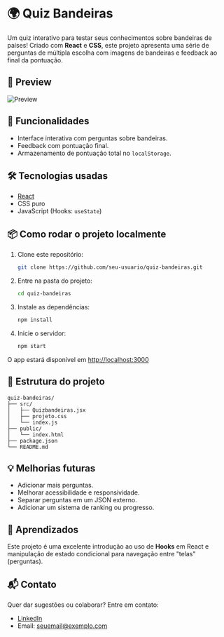 
# 🌍 Quiz Bandeiras

Um quiz interativo para testar seus conhecimentos sobre bandeiras de países! Criado com **React** e **CSS**, este projeto apresenta uma série de perguntas de múltipla escolha com imagens de bandeiras e feedback ao final da pontuação.

## 📸 Preview

![Preview](https://upload.wikimedia.org/wikipedia/commons/thumb/0/05/Flag_of_Brazil.svg/125px-Flag_of_Brazil.svg.png)

## 🚀 Funcionalidades

- Interface interativa com perguntas sobre bandeiras.
- Feedback com pontuação final.
- Armazenamento de pontuação total no `localStorage`.

## 🛠️ Tecnologias usadas

- [React](https://reactjs.org/)
- CSS puro
- JavaScript (Hooks: `useState`)

## 📦 Como rodar o projeto localmente

1. Clone este repositório:
   ```bash
   git clone https://github.com/seu-usuario/quiz-bandeiras.git
   ```
2. Entre na pasta do projeto:
   ```bash
   cd quiz-bandeiras
   ```
3. Instale as dependências:
   ```bash
   npm install
   ```
4. Inicie o servidor:
   ```bash
   npm start
   ```

O app estará disponível em [http://localhost:3000](http://localhost:3000)

## 📁 Estrutura do projeto

```
quiz-bandeiras/
├── src/
│   ├── Quizbandeiras.jsx
│   ├── projeto.css
│   └── index.js
├── public/
│   └── index.html
├── package.json
└── README.md
```

## 💡 Melhorias futuras

- Adicionar mais perguntas.
- Melhorar acessibilidade e responsividade.
- Separar perguntas em um JSON externo.
- Adicionar um sistema de ranking ou progresso.

## 🧠 Aprendizados

Este projeto é uma excelente introdução ao uso de **Hooks** em React e manipulação de estado condicional para navegação entre "telas" (perguntas).

## 📬 Contato

Quer dar sugestões ou colaborar? Entre em contato:

- [LinkedIn](https://www.linkedin.com/)
- Email: seuemail@exemplo.com
